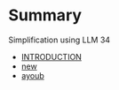 # Summary
Simplification using LLM 34

- [INTRODUCTION](./README.md)
- [new](./new.md)
- [ayoub](./ayoub.md)
